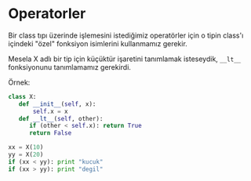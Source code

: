 # Operatorler

Bir class tıpı üzerinde işlemesini istediğimiz operatörler için o
tipin class'ı içindeki "özel" fonksiyon isimlerini kullanmamız
gerekir.

Mesela X adlı bir tip için küçüktür işaretini tanımlamak isteseydik,
`__lt__` fonksiyonunu tanımlamamız gerekirdi.

Örnek:

```python
class X:
   def __init__(self, x):
       self.x = x
   def __lt__(self, other):
      if (other < self.x): return True
      return False

xx = X(10)
yy = X(20)
if (xx < yy): print "kucuk"
if (xx > yy): print "degil"
```




